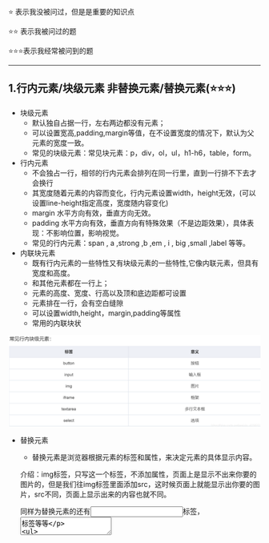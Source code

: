 ⭐          表示我没被问过，但是是重要的知识点

⭐⭐     表示我被问过的题

⭐⭐⭐表示我经常被问到的题

***

## 1.行内元素/块级元素 非替换元素/替换元素(⭐⭐⭐)

- 块级元素
  -  默认独自占据一行，左右两边都没有元素；
  -  可以设置宽高,padding,margin等值，在不设置宽度的情况下，默认为父元素的宽度一致。
  - 常见的块级元素：常见块元素：p，div，ol，ul，h1-h6，table，form。
- 行内元素
  - 不会独占一行，相邻的行内元素会排列在同一行里，直到一行排不下去才会换行
  - 其宽度随着元素的内容而变化，行内元素设置width，height无效，(可以设置line-height指定高度，宽度随内容变化)
  - margin 水平方向有效，垂直方向无效。
  - padding 水平方向有效，垂直方向有特殊效果（不是边距效果），具体表现：不影响位置，影响视觉。
  - 常见的行内元素：span , a ,strong ,b ,em , i , big ,small ,label 等等。
- 内联块元素
  - 既有行内元素的一些特性又有块级元素的一些特性,它像内联元素，但具有宽度和高度。
  - 和其他元素都在一行上；
  - 元素的高度、宽度、行高以及顶和底边距都可设置
  - 元素排在一行，会有空白缝隙
  - 可以设置width,height，margin,padding等属性
  - 常用的内联块状

![1603951625323](assets/1603951625323.png)

- 替换元素

  -  替换元素是浏览器根据元素的标签和属性，来决定元素的具体显示内容。

    介绍：img标签，只写这一个标签，不添加属性，页面上是显示不出来你要的图片的，但是我们往img标签里面添加src，这时候页面上就能显示出你要的图片，src不同，页面上显示出来的内容也就不同。

    同样为替换元素的还有<input>标签，<textarea>标签等等

  -  **替换元素都是行内块元素**

- 非替换元素

  -  HTML 的大多数元素是不可替换元素，他们将内容直接告诉浏览器，将其显示出来。

- Q&A:

  - 为什么行内元素padding有效；margin水平方向有效，竖直方向无效？

    虽然内联元素可以增加内边距，使其看上去好像将自己所占的地方扩大了，但是它的本质还是内联元素，它不能独占一行，第二行的元素不会在意padding的影响，所以两者会合在一起。所以垂直方向上的padding虽然可以添加，但是并不占据空间


## 2.img的title和alt属性(⭐⭐)

- title属性

  - title是鼠标划上去显示的内容
  - title是全局属性

- alt属性

  - alt是在图片不能正常加载的时候会显示提示语
  - 在IE6以下的浏览器，如果一个图片没有title属性，有alt属性，鼠标放在图片上也会有title属性那样的效果(都有提示信息)

- 全局属性(扩展了解)

  - 全局属性可用于任何一个html元素

  - 常见的全局属性

    ![1603952302420](assets/1603952302420.png)

## 3.meta标签(⭐⭐)

- meta标签的作用

  - meta标签是一种功能性标签，用来添加一些辅助信息
  - 标签提供关于 HTML 文档的元数据。元数据不会显示在页面上，但是对于机器是可读的
  - 当有`http-equiv`和`name`属性时，一定要有`content`属性对其进行说明

- 常见的meta标签

  - charset

    声明文档使用的字符编码，解决乱码问题主要用的就是它，值得一提的是，这个**charset一定要写第一行**，不然就可能会产生乱码了。

  - name

    这个属性是供浏览器进行解析，对于一些浏览器兼容性问题，name属性是最常用的

  - http-equiv

    添加http头部内容，对一些自定义的，或者需要额外添加的http头部内容，需要发送到浏览器中，我们就可以是使用这个属性。

## 4.DOCTYPE标签(⭐⭐⭐)

- "<!DOCTYPE>"声明位于文档中的最前面的位置，是一个单标签，此标签可告知浏览器文档使用哪种 HTML 或 XHTML 规范。
- DOCTYPE不存在或格式不正确会导致文档以兼容模式呈现。
- 标准模式 兼容模式
  - **标准模式**的排版 和 JS运作模式都是以该浏览器支持的最高标准运行。在**兼容模式**中，页面以宽松的向后兼容的方式显示,模拟老式浏览器的行为以防止站点无法工作。
  - 具体区别
    - 盒模型
        在标准模式中 ：width是内容宽度 ，元素真正的宽度 = width;
        在兼容模式中 ：width则是=width+padding+border
    - 在标准模式下，给span等行内元素设置wdith和height都不会生效，而在兼容模式下，则会生效。
    - 在标准模式下，一个元素的高度是由其包含的内容来决定的，如果父元素没有设置高度，子元素设置一个百分比的高度是无效的。
    - 使用margin:0 auto在standards模式下可以使元素水平居中，但在兼容模式下却会失效（用text-align属性解决）
    - 兼容模式下table中的字体属性不能继承上层的设置，white-space:pre会失效，设置图片的padding会失效

## 5.script标签的defer和async(⭐)

- defer(推迟)
  - 这个属性的用途是表明脚本在执行时不会影响页面的构造。也就是说，脚本会被延迟到整个页面都解析完毕后再运行。因此，在元素中设置属性，相当于告诉浏览器立即下载，但延迟执行。
  - HTML5规范要求脚本按照它们出现的先后顺序执行，因此第一个延迟脚本会先于第二个延迟脚本执行，而这两个脚本会先于DOMContentLoaded事件执行。在现实当中，延迟脚本并不一定会按照顺序执行，也不一定会在DOMContentLoad时间触发前执行，因此最好只包含一个延迟脚本。
- async(异步属性)
  - 这个属性与defer类似，都用于改变处理脚本的行为。同样与defer类似，async只适用于外部脚本文件，并告诉浏览器立即下载文件。但与defer不同的是，标记为async的脚本并不保证按照它们的先后顺序执行。
  - 第二个脚本文件可能会在第一个脚本文件之前执行。因此确保两者之间互不依赖非常重要。指定async属性的目的是不让页面等待两个脚本下载和执行，从而异步加载页面其他内容。
  - 概括来讲，就是这两个属性都会使script标签异步加载，然而执行的时机是不一样的。async是乱序的，而defer是顺序执行。

## 6.W3C盒模型和怪异盒模型(⭐⭐⭐)

- 标准盒模型

  ![1603954353208](assets/1603954353208.png)

- 怪异和模型

  ![1603954430118](assets/1603954430118.png)

- box-sizing语法：
  box-sizing: content-box || border-box || inherit || initial

  当设置为box-sizing:content-box时，将采用标准模式解析计算，也是默认模式；
  当设置为box-sizing:border-box时，将采用怪异模式解析计算；

## 7.居中的方法(⭐⭐⭐)

### 1.只水平居中的方法

- **margin: 0 auto;text-align: center**

  ![1603955233918](assets/1603955233918.png)

- **display:flex:** 父元素display:flex;flex-direction:column;而子元素align-self:center;

  ![1603955248344](assets/1603955248344.png)

- **通过display:table-cell和margin-left实现CSS水平居中**

  对于父元素和子元素的宽度都确定的情况，适合通过display:table-cell和margin-left实现CSS水平居中。

  使用时，父元素display:table-cell，子元素给剩余宽度一半的margin-left。

  ![1603955269637](assets/1603955269637.png)

- **通过position:absolute实现CSS水平居中**

  这种方法跟上一个方法适用场景一样，也是适用于父元素和子元素的宽度都确定的情况。

  使用时，父元素position:absolute，子元素给剩余宽度一半的margin-left。

  ![1603955278377](assets/1603955278377.png)

- **通过width:fit-content实现CSS水平居中(添加给子元素)**

  这种方法可以确保子元素宽度不确定的情况下，也能实现CSS水平居中。

  需要注意的是，需要配合“margin: 0 auto; text-align: center”使用

  ![1603955290712](assets/1603955290712.png)

- **通过display:inline-block和text-align:center实现CSS水平居中**

  (父)display:inline-block能改父元素内的子元素的表达样式，(子)同样需要配合“margin: 0 auto; text-align: center”使用。

  ![1603955304104](assets/1603955304104.png)

- **通过position:relative、float:left和margin-left实现CSS水平居中**

  给父元素样式position:relative，给子元素float:left和margin-left就可以实现CSS水平居中。

  ![1603955315157](assets/1603955315157.png)

- **通过隐藏节点+float的方法实现CSS水平居中**

  我们可以通过增加一个隐藏节点，然后使其float:left，这样子元素就会被隐藏节点推着水平居中。

  这种增加隐藏节点方法也适用于CSS垂直居中，原理一样，但是不用float。

  ![1603955337860](assets/1603955337860.png)

- **通过transform实现CSS水平居中**

  这种方法是最不推荐的方法，因为transform属性在各个浏览器中的表现行为不一致，所以会出现一些兼容性的问题，只有当已知用户浏览器时才推荐使用。

  ![1603955354747](assets/1603955354747.png)

### 2.只垂直居中的方法

- **通过verticle-align:middle实现CSS垂直居中**

  通过vertical-align:middle实现CSS垂直居中是最常使用的方法，但是有一点需要格外注意，vertical生效的前提是元素的display：inline-block。

  ![1603955430060](assets/1603955430060.png)

- **通过display:flex实现CSS垂直居中**

  给父元素display:flex;而子元素align-self:center

  ![1603955487208](assets/1603955487208.png)

- **通过伪元素:before实现CSS垂直居中**

  具体方式是为父元素添加伪元素:before，使得子元素实现垂直居中。

  ![1603955512805](assets/1603955512805.png)

- **通过display:table-cell实现CSS垂直居中**

  给父元素display:table，子元素display：table-cell的方式实现CSS垂直居中。

  ![1603955548875](assets/1603955548875.png)

- **通过隐藏节点实现CSS垂直居中**

  创建一个隐藏节点#hide，使得隐藏节点的height值为剩余高度的一半即可。

  这种方法也适用于CSS水平居中，原理一样。

  ![1603955580925](assets/1603955580925.png)

- **已知父元素高度通过transform实现CSS垂直居中**

  给子元素的position:relative，再通过translateY即可定位到垂直居中的位置。

  ![1603955606908](assets/1603955606908.png)

- **未知父元素高度通过transform实现CSS垂直居中**

  先给父元素position:relative，再给子元素position:absolute，通过translateY即可定位到垂直居中的位置。

  ![1603955631107](assets/1603955631107.png)

- **通过line-height实现CSS垂直居中**

  设置子元素的line-height值等于父元素的height，这种方法适用于子元素为单行文本的情况。

  ![1603955660197](assets/1603955660197.png)

## 8.BFC(⭐⭐⭐)

- BFC是什么

  BFC即Block Formatting Contexts(块级格式化上下文)。具有BFC特性的元素可以看作是隔离了的独立容器，容器里面的元素不会在布局上影响到外面的元素，并且BFC具有普通元素所没有的一些特性。

- 触发条件

  - 浮动元素：float除none以外的值
  - 绝对定位元素：position（absolute、fixed）
  - display 为 inline-block、table-cells、flex
  - overflow除了visible以外的值（hidden、auto、scroll）

- 特性及作用

  - 解决margin叠加问题
  - 解决margin传递问题
  - 解决浮动问题
  - 解决覆盖问题

## 9.清除浮动的方法(⭐⭐⭐)

- **额外标签法**：给谁清除浮动，就在其后额外添加一个空白标签 。

  - 优点：通俗易懂，书写方便。（不推荐使用）
    缺点：添加许多无意义的标签，结构化比较差。

- **父级添加overflow方法**：可以通过触发BFC的方式，实现清楚浮动效果。

  - 优点：代码简洁（慎重使用，若该父盒子里还有position定位会引起麻烦）
  - 缺点：内容增多时候容易造成不会自动换行导致内容被隐藏掉，无法显示需要溢出的元素。

  ​       **注意：别加错位置，是给父亲加（并不是所有的浮动都需要清除，谁影响布局，才清除谁。）**

- **使用after伪元素清除浮动**：：after方式为空元素的升级版，好处是不用单独加标签了。（较常用）

  - 优点：符合闭合浮动思想，结构语义化正确

  - 缺点：由于IE6-7不支持：after，使用zoom：1，触发hasLayout

    ![1603956168876](assets/1603956168876.png)

- **使用before和after双伪元素清除浮动**：（较常用）

  ![1603956197334](assets/1603956197334.png)

  **注意：是给父亲添加clearfix**

## 10.position属性(⭐⭐⭐)

- position: static

　　static(没有定位)是position的默认值，元素处于正常的文档流中，会忽略left、top、right、bottom和z-index属性。

- position: relative

　　relative(相对定位)是指给元素设置相对于原本位置的定位，元素并不脱离文档流，因此元素原本的位置会被保留，其他的元素位置不会受到影响。

- position: absolute

　　absolute(绝对定位)是指给元素设置绝对的定位，相对定位的对象可以分为两种情况：

　　1) 设置了absolute的元素如果存在有祖先元素设置了position属性为relative或者absolute，则这时元素的定位对象为此已设置position属性的祖先元素。

　　2) 如果并没有设置了position属性的祖先元素，则此时相对于body进行定位。

- position: fixed

　　可以简单说fixed是特殊版的absolute，fixed元素总是相对于body定位的。

- inherit

　　继承父元素的position属性，但需要注意的是**IE8以及往前的版本都不支持inherit属性**。

- sticky

  　　position属性中最有意思的就是sticky了，设置了sticky的元素，在屏幕范围（viewport）时该元素的位置并不受到定位影响（设置是top、left等属性无效），当该元素的位置将要移出偏移范围时，定位又会变成fixed，根据设置的left、top等属性成固定位置的效果。

  **可以知道sticky属性有以下几个特点：**

  - 该元素并不脱离文档流，仍然保留元素原本在文档流中的位置。
  - 当元素在容器中被滚动超过指定的偏移值时，元素在容器内固定在指定位置。亦即如果你设置了top: 50px，那么在sticky元素到达距离相对定位的元素顶部50px的位置时固定，不再向上移动。
  - 元素固定的相对偏移是相对于离它最近的具有滚动框的祖先元素，如果祖先元素都不可以滚动，那么是相对于viewport来计算元素的偏移量

  　　比较蛋疼的是这个属性的兼容性还不是很好，目前仍是一个试验性的属性，并不是W3C推荐的标准。它之所以会出现，也是因为监听`scroll`事件来实现粘性布局使浏览器进入慢滚动的模式，这与浏览器想要通过硬件加速来提升滚动的体验是相悖的。

  简单的说，要让sticky属性生效的条件有以下两点：

  - 一个是元素自身在文档流中的位置
  - 另一个是该元素的父容器的边缘

  　　第一点上面已经讲过了，如果设置了top: 50px，那么元素在达到距离顶部50px时才会发生定位，否则并不会发生定位。

  　　第二点则需要考虑父容器的高度情况：sticky元素在到达父容器的底部时，则不会再发生定位，如果父容器高度并没有比sticky元素高，那么sticky元素一开始就达到了底部，并不会有定位的效果。

  　　此外还有一点就是父元素的overflow属性，如果父元素的overflow属性并不是默认的visible属性，那么sticky元素则相对于该父元素定位。也就是如果要定位在顶部的话，此时这个效果就无效了。。。

## 11.CSS隐藏元素的方式(⭐⭐⭐)

- display:none

- visibility:hidden

- opacity:0

- position:absolute

  ```css
  hide {
     position: absolute;
     top: -9999px;
     left: -9999px;
  }
  ```

- clip-path

  ```css
  hide {
    clip-path: polygon(0px 0px,0px 0px,0px 0px,0px 0px);
  }
  ```

**举例：display:none和visibility:hidden的区别**

- 将元素设置为display:none后，元素在页面上将彻底消失，元素本来占有的空间就会被其他元素占有，也就是说它会导致浏览器的重排和重绘。

- 设置元素的visibility为hidden也是一种常用的隐藏元素的方法，和display:none的区别在于，元素在页面消失后，其占据的空间依旧会保留着，所以它只会导致浏览器重绘而不会重排。

  visibility:hidden适用于那些元素隐藏后不希望页面布局会发生变化的场景

## 12.Flex布局(⭐⭐⭐)

- Flex容器和项目的常见属性

   flex布局元素称为Flex容器(flex container),简称容器。他的所有子元素自动称为容器成员,称为Flex项目(flex item),简称项目。

- 常用属性：

   ```
   flex-direction（规定主轴方向。默认row）
   flex-wrap（项目在容器轴线排不下是否换行。 默认nowrap）
   flex-flow（是前两个属性的缩写。 默认值未row nowrap）
   
   justify-content（项目在容器主轴上对齐方式。默认flex-start）
   align-items（项目在侧轴上如何对齐。默认flex-start）
   align-content（多根轴线的对齐方式。默认flex-start）
   ```

   - flex-direction属性

     flex-direction属性决定主轴的方向（即项目的排列方向）

     ```
     row(默认值): 主轴水平方向,起点为左端。
     row-reverse: 主轴水平方向,起点为右端。
     column: 主轴垂直方向,起点为上方。
     column-reverse: 主轴垂直方向,起点为下方。
     ```

   - flex-wrap属性

     默认情况下，项目都排在一条线（又称"轴线"）上。flex-wrap属性定义，如果一条轴线排不下，如何换行。

     ```
     nowrap(默认值): 不换行。
     wrap: 换行,第一行在上方。
     wrap-reverse: 换行,第一行在下方。
     ```

   - flex-flow属性

     flex-flow属性是**flex-direction**属性和**flex-wrap**属性的简写形式，默认值为**row nowrap**

     ```css
     flex-flow: <flex-direction> || <flex-wrap>;
     ```

   - justify-content属性

     justify-content属性定义了项目在主轴上的对齐方式。

     ```
     flex-start(默认值): 左对齐。
     flex-end: 右对齐。
     center: 居中。
     space-between: 两端对齐, 项目之间间隔相等。
     space-around: 每个项目两侧的间隔相等。所以,项目之间的间隔比项目与边框的间隔大一倍。
     ```

   - align-items属性

     align-items属性定义项目在侧轴上如何对齐。

     ```
     flex-start(默认值): 与侧轴的起点对齐。
     flex-end: 与侧轴的终点对齐。
     center: 与侧轴的中点对齐。
     baseline: 项目的第一行文字的基线对齐。
     stretch（默认值）：如果项目未设置高度或设为auto，将占满整个容器的高度。
     ```

   -  align-content 属性

     align-content属性定义了多根轴线的对齐方式。**如果项目只有一根轴线，该属性不起作用。**

     ```
     flex-start(默认值): 与交叉轴的起点对齐。
     flex-end: 与交叉轴的终点对齐。
     center: 与交叉轴的中点对齐。
     space-between: 与交叉轴两端对齐，轴线之间的间隔平均分布。
     space-around: 每根轴线两侧的间隔都相等。所以，轴线之间的间隔比轴线与边框的间隔大一倍。
     stretch（默认值）：轴线占满整个交叉轴。
     ```

   **举例：常用作考察布局**

## 13.双栏布局 三栏布局(⭐⭐⭐)

### 1.双栏布局

**左侧固定右侧自适应**

**实现原理：左侧固定宽高并浮动，右侧固定高度，宽度自适应，父节点清除浮动即可**

```html
<!DOCTYPE html>
<html lang="en">

<head>
    <meta charset="UTF-8">
    <meta name="viewport" content="width=device-width, initial-scale=1.0">
    <meta http-equiv="X-UA-Compatible" content="ie=edge">
    <title>左侧固定右侧自适应</title>
</head>
<style>
    /*方法1*/
    /* 1、将左侧div浮动，右侧div设置margin-left */
    .outer {
        overflow: hidden;
        border: 1px solid red;
    }

    .sidebar {
        float: left;
        width: 200px;
        height: 150px;
        background: #BCE8F1;
    }

    .content {
        margin-left: 200px;
        height: 100px;
        background: #F0AD4E;
    }

    /*方法2*/
    /* 2、固定区采用绝对定位，自适应区设置margin */
    .outer2 {
        position: relative;
        height: 150px;
        border: 1px solid red;
    }

    .sidebar2 {
        position: absolute;
        left: 0;
        top: 0;
        width: 200px;
        height: 100%;
        background: #BCE8F1;
    }

    .content2 {
        margin-left: 200px;
        height: 100px;
        background: #F0AD4E;
    }

    /*方法3*/
    /* table布局 */
    .outer3 {
        display: table;
        width: 100%;
        border: 1px solid red;
    }

    .sidebar3 {
        display: table-cell;
        width: 200px;
        height: 150px;
        background: #BCE8F1;
    }

    .content3 {
        display: table-cell;
        height: 100px;
        background: #F0AD4E;
    }

    /*方法4*/
    /* 双float + calc()计算属性 */
    .outer4 {
        overflow: hidden;
        border: 1px solid red;
    }

    .sidebar4 {
        float: left;
        width: 200px;
        height: 150px;
        background: #BCE8F1;
    }

    .content4 {
        float: left;
        width: calc(100% - 200px);
        height: 100px;
        background: #F0AD4E;
    }

    /*方法5*/
    /* float + BFC方法 */
    .outer6 {
        overflow: auto;
        border: 1px solid red;
    }

    .sidebar6 {
        float: left;
        width: 200px;
        height: 150px;
        background: #BCE8F1;
    }

    .content6 {
        overflow: auto;
        height: 100px;
        background: #F0AD4E;
    }

    /*方法6*/
    /* flex */
    .outer7 {
        display: flex;
        border: 1px solid red;
    }

    .sidebar7 {
        flex: 0 0 200px;
        /* width: 200px; */
        height: 150px;
        background: #BCE8F1;
    }

    .content7 {
        flex: 1;
        height: 100px;
        background: #F0AD4E;
    }
</style>

<body>
    <div class="outer6">
        <div class="sidebar6">固定宽度区(sideBar)</div>
        <div class="content6">自适应区(content)</div>
    </div>
    <div class="footer">footer</div>
</body>

</html>
```

### 2.三栏布局

**左右固定宽度中间自适应**

```html
<!DOCTYPE html>
<html lang="en">
<head>
    <meta charset="UTF-8">
    <meta name="viewport" content="width=device-width, initial-scale=1.0">
    <meta http-equiv="X-UA-Compatible" content="ie=edge">
    <title>三栏布局左右固定宽度中间自适应</title>
    <style>
        *{
            margin: 0;
            padding: 0;
        }
        .layout article div{
            min-height: 100px;
        }
    </style>
</head>
<body>
    <section class="layout layout1">
        <style>
            .layout1 .left{
                float: left;
                width: 300px;
                background-color:red;
            }
            .layout1 .right{
                float: right;
                width: 300px;
                background-color:blue;
            }
            .layout1 .center{
                margin-right: 300px;
                margin-left: 300px;
                background-color: yellow;
            }
        </style>
        <article class="left-right-center">
            <div class="left"></div>
            <div class="right"></div>
            <div class="center">
                <h1>浮动解决方案</h1>
                1、这是三栏布局中间部分
                1、这是三栏布局中间部分
                <br>缺点：需要清除浮动
                <br>优点：兼容性好
            </div>
        </article>
    </section>
    <section class="layout layout2">
        <style>
            .layout2 .left-center-right>div{
                margin-top: 20px;
                position: absolute;
            }
            .layout2 .left{
                left: 0;
                width: 300px;
                background-color: red;
            }
            .layout2 .center{
                left: 300px;
                right: 300px;
                background-color: yellow;
            }
            .layout2 .right{
                right: 0;
                width: 300px;
                background-color: blue;
            }
        </style>
        <article class="left-center-right">
            <div class="left"></div>
            <div class="center">
                <h2>绝对定位解决方案</h2>
                1、这是三栏布局中间部分
                1、这是三栏布局中间部分
                <br>缺点：脱离文档流
                <br>优点：快捷
            </div>
            <div class="right"></div>
        </article>
    </section>

    <section class="layout layout3">
            <style>
                .layout3 .left-center-right{
                    display: flex;
                    margin-top: 200px;
                }
                .layout3 .left{
                    width: 300px;
                    background-color: red;
                }
                .layout3 .center{
                    flex:1;
                    background-color: yellow;
                }
                .layout3 .right{
                    width: 300px;
                    background-color: blue;
                }
            </style>
            <article class="left-center-right">
                <div class="left"></div>
                <div class="center">
                    <h2>flexbox解决方案</h2>
                    1、这是三栏布局中间部分
                    1、这是三栏布局中间部分
                    <br>完美
                </div>
                <div class="right"></div>
            </article>
        </section>

        <section class="layout layout4">
                <style>
                    .layout4 .left-center-right{
                        width: 100%;
                        display: table;
                        height: 100px;
                        margin-top: 50px;
                    }
                    .layout4 .left-center-right>div{
                        display: table-cell;
                    }
                    .layout4 .left{
                        width: 300px;
                        background-color: red;
                    }
                    .layout4 .center{
                        background-color: yellow;
                    }
                    .layout4 .right{
                        width: 300px;
                        background-color: blue;
                    }
                </style>
                <article class="left-center-right">
                    <div class="left"></div>
                    <div class="center">
                        <h2>表格布局解决方案</h2>
                        1、这是三栏布局中间部分
                        1、这是三栏布局中间部分
                        <br>兼容性好
                        <br>缺点：高度跟着变
                    </div>
                    <div class="right"></div>
                </article>
            </section>
            去掉高度已知哪个不适用：
            flex和table能用，会自动撑开
</body>
</html>
```



## 14.重排和重绘(⭐⭐⭐)

### 1.重排（Relayout/Reflow）

```
在弄明白什么是重排之前，我们要知道：浏览器渲染页面默认采用的是流式布局模型（Flow Based Layout），这一点很重要。
```

```
所谓重排，实际上是根据渲染树中每个渲染对象的信息，计算出各自渲染对象的几何信息（DOM对象的位置和尺寸大小），并将其安置在界面中的正确位置。
```

```
由于浏览器渲染界面是基于流式布局模型的，也就是某一个DOM节点信息更改了，就需要对DOM结构进行重新计算，重新布局界面，再次引发回流，只是这个结构更改程度会决定周边DOM更改范围，即全局范围和局部范围，全局范围就是从根节点html开始对整个渲染树进行重新布局，例如当我们改变了窗口尺寸或方向或者是修改了根元素的尺寸或者字体大小等；而局部布局可以是对渲染树的某部分或某一个渲染对象进行重新布局。 
```

在此，总结会引起重排的操作有： 

1.页面首次渲染。

2.浏览器窗口大小发生改变。

3.元素尺寸或位置发生改变。

4.元素内容变化(文字数量或图片大小等等）

5.元素字体大小变化。

6.添加或者删除可见的DOM元素。

7.激活CSS伪类（例如: :hover)

8.设置style属性。

9.查询某些属性或调用某些方法。

![1603958210651](assets/1603958210651.png)

### 2.重绘

```
相比重排，重绘就简单多了，所谓重绘，就是当页面中元素样式的改变并不影响它在文档流中的位置时，例如更改了字体颜色,浏览器会将新样式赋予给元素并重新绘制的过程称。
```

**常见引起浏览器绘制过程的属性包含：**

![1603958189825](assets/1603958189825.png)

## 15.CSS选择器(⭐⭐)

- 都有哪些

  - 基本选择器

    ![1603958348014](assets/1603958348014.png)

  - 多元素的组合选择器

    ![1603958374457](assets/1603958374457.png)

  - 属性选择器

    ![1603958410274](assets/1603958410274.png)

  - 同级元素通用选择器

    ![1603958488530](assets/1603958488530.png)

  - CSS 3 属性选择器

    ![1603958510720](assets/1603958510720.png)

  - CSS 3中与用户界面有关的伪类

    ![1603958534640](assets/1603958534640.png)

- 各个选择器的优先级

  选择器的优先级
  　　1.最高优先级是 (直接在标签中的设置样式，假设级别为1000)`<div style="color:red;"></div>`
  　　2.次优先级是（ID选择器 ,假设级别为100） #myDiv{color:Red;}
  　　3.其次优先级是（类选择器，假设级别为10） .divClass{color:Red;}
  　　4.最后优先级是 （标签选择器，假设级别是 1） div{color:Red;}
  　　5.那么后代选择器的优先级就可以计算了啊
  　　比如 .divClass span { color:Red;} 优先级别就是：10+1=11

- !important属性

  - !important可以提升CSS样式的优先级别
  - IE7以下不支持!important

## 16.CSS动画(⭐⭐)

### 1.animation属性

![1603959242477](assets/1603959242477.png)

- @keyframes:关键帧，与animation-name形成映射，从而达到控制动画的效果

### 2.transition属性

![1603959030570](assets/1603959030570.png)

-  transition-property:可以指定某一个属性进行过渡(比如width)，也可以指定所有属性都具备过渡功能(transition-property:all)，默认为all；

- transition-duration:可以设置ms，s

- transition-delay:规定效果开始的时间(既可以延迟，也可以提前)

-  transition-timing-function:即过渡样式：
  - ease(默认值)：效果逐渐变慢
  - linear:匀速
  - ease-in:加速
  - ease-out:减速
  - ease-in-out:先加速后减速
  - cubic-bezier:bezier曲线

### 3.transform属性

![1603959314200](assets/1603959314200.png)

- translate:控制元素的位移

- scale：控制元素的缩放(正常大小为1)，会以当前元素中心点进行缩放

- rotate:旋转:一般元素在2d中是按照z轴进行旋转，旋转的值为角度(deg),或者弧度

- 3D相关

  ![1603959404328](assets/1603959404328.png)

- translate,scale,rotate的3d写法

  ![1603959473645](assets/1603959473645.png)

## 17.CSS实现三角形(⭐⭐)

### 1.原理

```
三角形实现原理：宽度width为0；height为0；（1）有一条横竖边（上下左右）的设置为border-方向：长度 solid red，这个画的就是底部的直线。其他边使用border-方向：长度 solid transparent。（2）有两个横竖边（上下左右）的设置，若斜边是在三角形的右边，这时候设置top或bottom的直线，和右边的斜线。若斜边是在三角形的左边，这时候设置top或bottom的直线，和左边的斜线。
```

### 2.实现

```css
2.1 Triangle Up
#triangle-up {
    width: 0;
    height: 0;
    border-left: 50px solid transparent;
    border-right: 50px solid transparent;
    border-bottom: 100px solid red;
}
 

2.2 Triangle Down
#triangle-down {
    width: 0;
    height: 0;
    border-left: 50px solid transparent;
    border-right: 50px solid transparent;
    border-top: 100px solid red;
}
 

2.3 Triangle Left
#triangle-left {
    width: 0;
    height: 0;
    border-top: 50px solid transparent;
    border-right: 100px solid red;
    border-bottom: 50px solid transparent;
}
 

2.4 Triangle Right
#triangle-right {
    width: 0;
    height: 0;
    border-top: 50px solid transparent;
    border-left: 100px solid red;
    border-bottom: 50px solid transparent;
}
 

2.5 Triangle Top Left
#triangle-topleft {
    width: 0;
    height: 0;
    border-top: 100px solid red;
    border-right: 100px solid transparent;
}
 

2.6 Triangle Top Right
#triangle-topright {
    width: 0;
    height: 0;
    border-top: 100px solid red;
    border-left: 100px solid transparent;
 
}
 

2.7 Triangle Bottom Left
#triangle-bottomleft {
    width: 0;
    height: 0;
    border-bottom: 100px solid red;
    border-right: 100px solid transparent;
}
 

2.8 Triangle Bottom Right
#triangle-bottomright {
    width: 0;
    height: 0;
    border-bottom: 100px solid red;
    border-left: 100px solid transparent;
}
```



## 18.CSS Sprites(⭐⭐)

### 1.原理

```
　　CSS Sprites其实就是把网页中一些背景图片整合到一张图片文件中，再利用CSS的“background-image”，“background- repeat”，“background-position”的组合进行背景定位，background-position可以用数字能精确的定位出背景图片的位置。
```

### 2.优点

```
   利用CSS Sprites能很好地减少了网页的http请求，从而大大的提高了页面的性能，这也是CSS Sprites最大的优点，也是其被广泛传播和应用的主要原因；CSS Sprites能减少图片的字节，曾经比较过多次3张图片合并成1张图片的字节总是小于这3张图片的字节总和。
```

### 3.缺点

- 在图片合并的时候，你要把多张图片有序的合理的合并成一张图片，还要留好足够的空间，防止板块内不会出现不必要的背景；这些还好，最痛苦的是在宽屏，高分辨率的屏幕下的自适应页面，你的图片如果不够宽，很容易出现背景断裂；
- CSS Sprites在开发的时候比较麻烦，你要通过photoshop或其他工具测量计算每一个背景单元的精确位置，这是针线活，没什么难度，但是很繁琐；幸好腾讯的鬼哥用RIA开发了一个CSS Sprites 样式生成工具，虽然还有一些使用上的不灵活，但是已经比photoshop测量来的方便多了，而且样式直接生成，复制，拷贝就OK！
- CSS Sprites在维护的时候比较麻烦，如果页面背景有少许改动，一般就要改这张合并的图片，无需改的地方最好不要动，这样避免改动更多的css，如果在原来的地方放不下，又只能（最好）往下加图片，这样图片的字节就增加了，还要改动css。
- CSS Sprites非常值得学习和应用，特别是页面有一堆ico（图标）。总之很多时候大家要权衡一下利弊，再决定是不是应用CSS Sprites。

## 19.px rem em (⭐)

- px 实际上就是像素，用PX设置字体大小时，比较稳定和精确

  - 特点
    - IE无法调整那些使用px作为单位的字体大小；
    - 国外的大部分网站能够调整的原因在于其使用了em或rem作为字体单位；
    - Firefox能够调整px和em，rem，但是有大部分的国产浏览器使用IE内核。

- em 就是根据基准来缩放字体的大小

  ```
  em 是相对长度单位。相对于当前对象内文本的字体尺寸。如当前对行内文本的字体尺寸未被人为设置，则相对于浏览器的默认字体尺寸。(引自CSS2.0手册)
  
  任意浏览器的默认字体高都是16px。所有未经调整的浏览器都符合: 1em=16px。那么12px=0.75em,10px=0.625em。为了简化font-size的换算，需要在css中的body选择器中声明Font-size=62.5%，这就使em值变为 16px*62.5%=10px, 这样12px=1.2em, 10px=1em, 也就是说只需要将你的原来的px数值除以10，然后换上em作为单位就行了。
  ```

  - 特点
    - em的值并不是固定的
    - em会继承父级元素的字体大小

- rem 相对于根元素 `<html>` ，这样就意味着，我们只需要在根元素确定一个参考值

  - 特点
    - rem 相对单位，相对于根元素 `<html>` 
    - 相对大小和绝对大小的优点于一身
    - 修改根元素就成比例地调整所有字体大小
    - 避免字体大小逐层复合的连锁反应

## 20.伪类/伪元素(⭐)

![1603960399035](assets/1603960399035.png)

- 伪类

  ```
  伪类用于当已有元素处于的某个状态时，为其添加对应的样式，这个状态是根据用户行为而动态变化的。比如说，当用户悬停在指定的元素时，我们可以通过:hover来描述这个元素的状态。虽然它和普通的css类相似，可以为已有的元素添加样式，但是它只有处于dom树无法描述的状态下才能为元素添加样式，所以将其称为伪类。
  ```

- 伪元素

  ```
  伪元素用于创建一些不在文档树中的元素，并为其添加样式。比如说，我们可以通过::before来在一个元素前增加一些文本，并为这些文本添加样式。虽然用户可以看到这些文本，但是这些文本实际上不在文档树中。
  ```

- 特点

  - 伪元素和伪类都不会出现在源文档或者文档树中
  - 伪类允许出现在选择器的任何位置，而一个伪元素只能跟在选择器的最后一个简单选择器后面
  - 伪元素名和伪类名都是大小写不敏感的
  - 有些伪类是互斥的，而其它的可以同时用在一个元素上。（在规则冲突的情况下，常规层叠顺序决定结果）

## 21.获取Iframe中的节点

```javascript
var input=document.getElementById('iframe1').contentWindow.document.getElementById('id_text_1');
```

